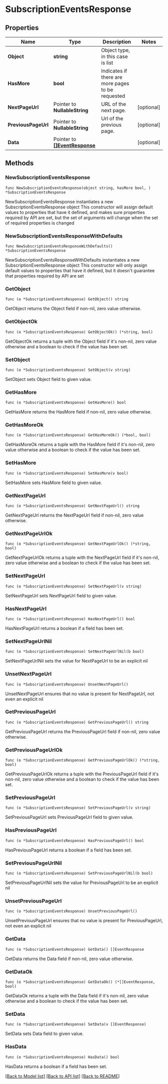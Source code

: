 # SubscriptionEventsResponse

## Properties

Name | Type | Description | Notes
------------ | ------------- | ------------- | -------------
**Object** | **string** | Object type, in this case is list | 
**HasMore** | **bool** | Indicates if there are more pages to be requested | 
**NextPageUrl** | Pointer to **NullableString** | URL of the next page. | [optional] 
**PreviousPageUrl** | Pointer to **NullableString** | Url of the previous page. | [optional] 
**Data** | Pointer to [**[]EventResponse**](EventResponse.md) |  | [optional] 

## Methods

### NewSubscriptionEventsResponse

`func NewSubscriptionEventsResponse(object string, hasMore bool, ) *SubscriptionEventsResponse`

NewSubscriptionEventsResponse instantiates a new SubscriptionEventsResponse object
This constructor will assign default values to properties that have it defined,
and makes sure properties required by API are set, but the set of arguments
will change when the set of required properties is changed

### NewSubscriptionEventsResponseWithDefaults

`func NewSubscriptionEventsResponseWithDefaults() *SubscriptionEventsResponse`

NewSubscriptionEventsResponseWithDefaults instantiates a new SubscriptionEventsResponse object
This constructor will only assign default values to properties that have it defined,
but it doesn't guarantee that properties required by API are set

### GetObject

`func (o *SubscriptionEventsResponse) GetObject() string`

GetObject returns the Object field if non-nil, zero value otherwise.

### GetObjectOk

`func (o *SubscriptionEventsResponse) GetObjectOk() (*string, bool)`

GetObjectOk returns a tuple with the Object field if it's non-nil, zero value otherwise
and a boolean to check if the value has been set.

### SetObject

`func (o *SubscriptionEventsResponse) SetObject(v string)`

SetObject sets Object field to given value.


### GetHasMore

`func (o *SubscriptionEventsResponse) GetHasMore() bool`

GetHasMore returns the HasMore field if non-nil, zero value otherwise.

### GetHasMoreOk

`func (o *SubscriptionEventsResponse) GetHasMoreOk() (*bool, bool)`

GetHasMoreOk returns a tuple with the HasMore field if it's non-nil, zero value otherwise
and a boolean to check if the value has been set.

### SetHasMore

`func (o *SubscriptionEventsResponse) SetHasMore(v bool)`

SetHasMore sets HasMore field to given value.


### GetNextPageUrl

`func (o *SubscriptionEventsResponse) GetNextPageUrl() string`

GetNextPageUrl returns the NextPageUrl field if non-nil, zero value otherwise.

### GetNextPageUrlOk

`func (o *SubscriptionEventsResponse) GetNextPageUrlOk() (*string, bool)`

GetNextPageUrlOk returns a tuple with the NextPageUrl field if it's non-nil, zero value otherwise
and a boolean to check if the value has been set.

### SetNextPageUrl

`func (o *SubscriptionEventsResponse) SetNextPageUrl(v string)`

SetNextPageUrl sets NextPageUrl field to given value.

### HasNextPageUrl

`func (o *SubscriptionEventsResponse) HasNextPageUrl() bool`

HasNextPageUrl returns a boolean if a field has been set.

### SetNextPageUrlNil

`func (o *SubscriptionEventsResponse) SetNextPageUrlNil(b bool)`

 SetNextPageUrlNil sets the value for NextPageUrl to be an explicit nil

### UnsetNextPageUrl
`func (o *SubscriptionEventsResponse) UnsetNextPageUrl()`

UnsetNextPageUrl ensures that no value is present for NextPageUrl, not even an explicit nil
### GetPreviousPageUrl

`func (o *SubscriptionEventsResponse) GetPreviousPageUrl() string`

GetPreviousPageUrl returns the PreviousPageUrl field if non-nil, zero value otherwise.

### GetPreviousPageUrlOk

`func (o *SubscriptionEventsResponse) GetPreviousPageUrlOk() (*string, bool)`

GetPreviousPageUrlOk returns a tuple with the PreviousPageUrl field if it's non-nil, zero value otherwise
and a boolean to check if the value has been set.

### SetPreviousPageUrl

`func (o *SubscriptionEventsResponse) SetPreviousPageUrl(v string)`

SetPreviousPageUrl sets PreviousPageUrl field to given value.

### HasPreviousPageUrl

`func (o *SubscriptionEventsResponse) HasPreviousPageUrl() bool`

HasPreviousPageUrl returns a boolean if a field has been set.

### SetPreviousPageUrlNil

`func (o *SubscriptionEventsResponse) SetPreviousPageUrlNil(b bool)`

 SetPreviousPageUrlNil sets the value for PreviousPageUrl to be an explicit nil

### UnsetPreviousPageUrl
`func (o *SubscriptionEventsResponse) UnsetPreviousPageUrl()`

UnsetPreviousPageUrl ensures that no value is present for PreviousPageUrl, not even an explicit nil
### GetData

`func (o *SubscriptionEventsResponse) GetData() []EventResponse`

GetData returns the Data field if non-nil, zero value otherwise.

### GetDataOk

`func (o *SubscriptionEventsResponse) GetDataOk() (*[]EventResponse, bool)`

GetDataOk returns a tuple with the Data field if it's non-nil, zero value otherwise
and a boolean to check if the value has been set.

### SetData

`func (o *SubscriptionEventsResponse) SetData(v []EventResponse)`

SetData sets Data field to given value.

### HasData

`func (o *SubscriptionEventsResponse) HasData() bool`

HasData returns a boolean if a field has been set.


[[Back to Model list]](../README.md#documentation-for-models) [[Back to API list]](../README.md#documentation-for-api-endpoints) [[Back to README]](../README.md)


